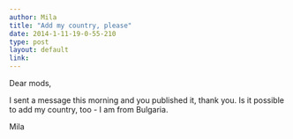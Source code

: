 ```yaml
---
author: Mila
title: "Add my country, please"
date: 2014-1-11-19-0-55-210
type: post
layout: default
link: 
---
```

Dear mods,

I sent a message this morning and you published it, thank you. 
Is it possible to add my country, too - I am from Bulgaria.

Mila
